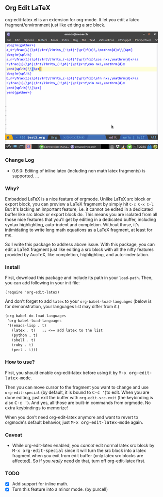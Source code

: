 ## Org Edit LaTeX

org-edit-latex.el is an extension for org-mode. It let you edit a latex fragment/environment just like editing a src block.

![org-edit-latex](screenshot.gif)

### Change Log
- 0.6.0: Editing of inline latex (including non math latex fragments) is supported.
...

### Why?
Embedded LaTeX is a nice feature of orgmode. Unlike LaTeX src block or export block, you can preview a LaTeX fragment by simply hit `C-c C-x C-l`. But it's lacking an important feature, i.e. it cannot be edited in a dedicated buffer like src block or export block do. This means you are isolated from all those nice features that you'll get by editing in a dedicated buffer, including syntax highlighting, auto-indent and completion. Without those, it's intimidating to write long math equations as a LaTeX fragment, at least for me.

So I write this package to address above issue. With this package, you can edit a LaTeX fragment just like editing a src block with all the nifty features provided by AucTeX, like completion, highlighting, and auto-indentation.

### Install

First, download this package and include its path in your `load-path`. Then, you can add following in your init file:

```
(require 'org-edit-latex)
```

And don't forget to add `latex` to your `org-babel-load-languages` (below is for demonstration, your languages list may differ from it.)

```
(org-babel-do-load-languages
 'org-babel-load-languages
 '((emacs-lisp . t)
   (latex . t)   ;; <== add latex to the list
   (python . t)
   (shell . t)
   (ruby . t)
   (perl . t)))
```

### How to use?
First, you should enable org-edit-latex before using it by <kbd>M-x org-edit-latex-mode</kbd>.


Then you can move cursor to the fragment you want to change and use `org-edit-special` (by default, it is bound to <kbd>C-c '</kbd>)to edit. When you are done editing, just exit the buffer with `org-edit-src-exit` (the keybinding is also <kbd>C-c '</kbd>). And yes, all those are built-in commands from orgmode. No extra keybindings to memorize!

When you don't need org-edit-latex anymore and want to revert to orgmode's default behavior, just <kbd>M-x org-edit-latex-mode</kbd> again.

### Caveat
- While org-edit-latex enabled, you _cannot_ edit normal latex src block by <kbd>M-x org-edit-special</kbd> since it will turn the src block into a latex fragment when you exit from edit buffer (only latex src blocks are affected). So if you _really_ need do that, turn off org-edit-latex first.

### TODO
- [x] Add support for inline math.
- [x] Turn this feature into a minor mode. (by purcell)
